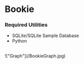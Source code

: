 # Bookie
### Required Utilities
 - SQLite/SQLite Sample Database
 - Python
<br />
!["Graph"](/BookieGraph.jpg)
